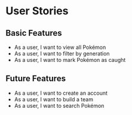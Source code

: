 # User Stories

## Basic Features
- As a user, I want to view all Pokémon
- As a user, I want to filter by generation
- As a user, I want to mark Pokémon as caught

## Future Features
- As a user, I want to create an account
- As a user, I want to build a team
- As a user, I want to search Pokémon